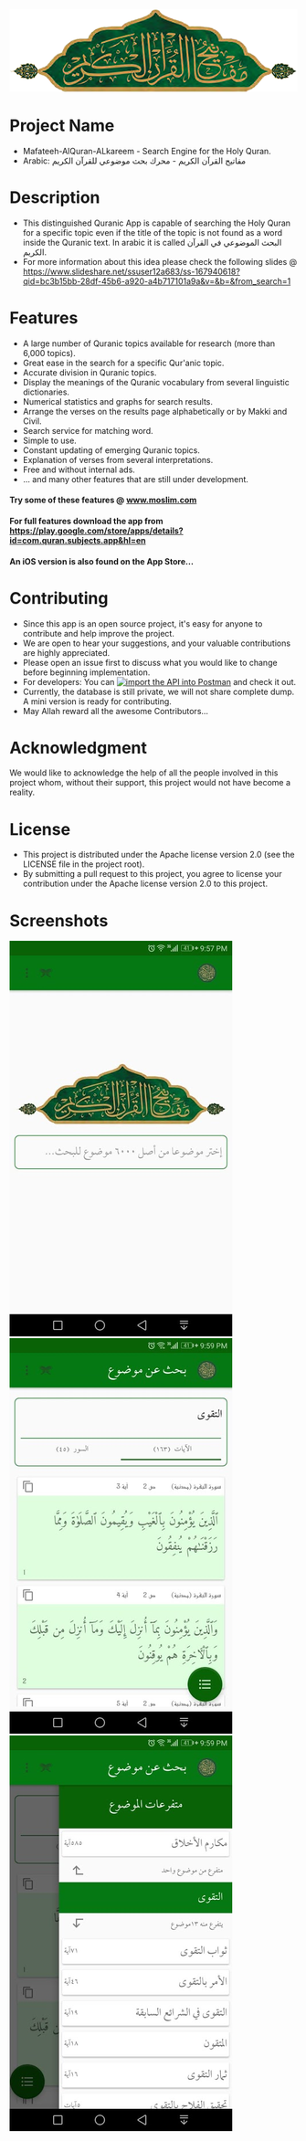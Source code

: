 
![Logo](Logo.png)

# Project Name
- Mafateeh-AlQuran-ALkareem - Search Engine for the Holy Quran.
- Arabic: مفاتيح القرآن الكريم - محرك بحث موضوعي للقرآن الكريم  

# Description
- This distinguished Quranic App is capable of searching the Holy Quran for a specific topic even if the title of the topic is not found as a word inside the Quranic text. In arabic it is called البحث الموضوعي في القرآن الكريم.
- For more information about this idea please check the following slides @ https://www.slideshare.net/ssuser12a683/ss-167940618?qid=bc3b15bb-28df-45b6-a920-a4b717101a9a&v=&b=&from_search=1 

# Features
- A large number of Quranic topics available for research (more than 6,000 topics).
- Great ease in the search for a specific Qur'anic topic.
- Accurate division in Quranic topics.
- Display the meanings of the Quranic vocabulary from several linguistic dictionaries.
- Numerical statistics and graphs for search results.
- Arrange the verses on the results page alphabetically or by Makki and Civil.
- Search service for matching word.
- Simple to use.
- Constant updating of emerging Quranic topics.
- Explanation of verses from several interpretations.
- Free and without internal ads.
- ... and many other features that are still under development.

#### Try some of these features @ www.moslim.com
#### For full features download the app from https://play.google.com/store/apps/details?id=com.quran.subjects.app&hl=en
#### An iOS version is also found on the App Store...

# Contributing
- Since this app is an open source project, it's easy for anyone to contribute and help improve the project. 
- We are open to hear your suggestions, and your valuable contributions are highly appreciated.
- Please open an issue first to discuss what you would like to change before beginning implementation.
- For developers: You can [![import the API into Postman](https://run.pstmn.io/button.svg)](https://app.getpostman.com/run-collection/e542ebe3a2aec285cd6e) and check it out.
- Currently, the database is still private, we will not share complete dump. A mini version is ready for contributing.
- May Allah reward all the awesome Contributors...

# Acknowledgment
We would like to acknowledge the help of all the people involved in this project whom, without their support, this project would not have become a reality.

# License
- This project is distributed under the Apache license version 2.0 (see the LICENSE file in the project root).
- By submitting a pull request to this project, you agree to license your contribution under the Apache license version 2.0 to this project.

# Screenshots
![screen1](Screen1.jpg)
![screen2](screen2.jpg)
![screen21](screen21.jpg)
